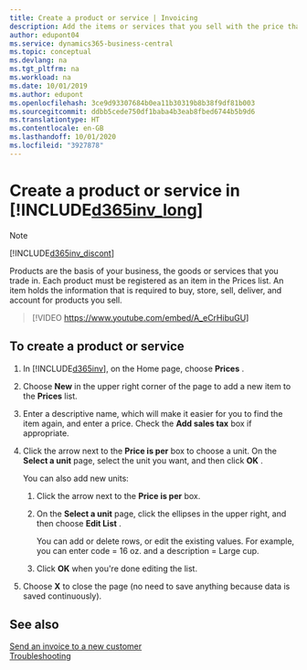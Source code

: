 ```yaml
---
title: Create a product or service | Invoicing
description: Add the items or services that you sell with the price that you want to set. You also have a choice between different units of measure for each product or service.
author: edupont04
ms.service: dynamics365-business-central
ms.topic: conceptual
ms.devlang: na
ms.tgt_pltfrm: na
ms.workload: na
ms.date: 10/01/2019
ms.author: edupont
ms.openlocfilehash: 3ce9d93307684b0ea11b30319b8b38f9df81b003
ms.sourcegitcommit: ddbb5cede750df1baba4b3eab8fbed6744b5b9d6
ms.translationtype: HT
ms.contentlocale: en-GB
ms.lasthandoff: 10/01/2020
ms.locfileid: "3927878"
---
```

# <a name="create-a-product-or-service-in-d365inv_long"></a>Create a product or service in [!INCLUDE[d365inv_long](includes/d365inv_long.md)]
> [!Note]
> [!INCLUDE[d365inv_discont](includes/d365inv_discont.md)]

Products are the basis of your business, the goods or services that you trade in. Each product must be registered as an item in the Prices list. An item holds the information that is required to buy, store, sell, deliver, and account for products you sell.  

> [!VIDEO https://www.youtube.com/embed/A_eCrHibuGU]

## <a name="to-create-a-product-or-service"></a>To create a product or service
1. In [!INCLUDE[d365inv](includes/d365inv.md)], on the Home page, choose **Prices** .  
2. Choose **New** in the upper right corner of the page to add a new item to the **Prices** list.  
3. Enter a descriptive name, which will make it easier for you to find the item again, and enter a price. Check the **Add sales tax** box if appropriate.  
4. Click the arrow next to the **Price is per** box to choose a unit. On the **Select a unit** page, select the unit you want, and then click **OK** .  

    You can also add new units:  

    1. Click the arrow next to the **Price is per** box.  
    2. On the **Select a unit** page, click the ellipses in the upper right, and then choose **Edit List** .  

        You can add or delete rows, or edit the existing values. For example, you can enter code = 16 oz. and a description = Large cup.  

    3. Click **OK** when you're done editing the list.

5. Choose **X** to close the page (no need to save anything because data is saved continuously).

## <a name="see-also"></a>See also
[Send an invoice to a new customer](send-invoice.md)  
[Troubleshooting](about-troubleshooting.md)  
